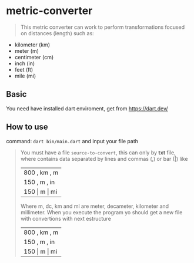 # metric-converter

> This metric converter can work to perform transformations focused on distances (length) such as:
* kilometer (km)
* meter (m)
* centimeter (cm)
* inch (in)
* feet (ft)
* mile (mi)

## Basic

You need have installed dart enviroment, get from https://dart.dev/


## How to use
command: `dart bin/main.dart` and input your file path
> You must have a file `source-to-convert`, this can only by <b>txt</b> file, where contains data separated by lines and commas (,) or bar (|) like
    <table>
    <tr><td>800 , km , m</td></tr>
    <tr><td>150 , m , in</td></tr>
    <tr><td>150 | m | mi </td></tr>
    </table>
Where m, dc, km and ml are meter, decameter, kilometer and millimeter. When you execute the program yo should get a new file with convertions with next estructure
    <table>
    <tr><td>800 , km , m</td></tr>
    <tr><td>150 , m , in</td></tr>
    <tr><td>150 | m | mi</td></tr>
    </table> 

